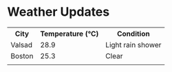 # Weather Updates

<!-- WEATHER-UPDATE-START -->
<table><tr><th>City</th><th>Temperature (°C)</th><th>Condition</th></tr><tr><td>Valsad</td><td>28.9</td><td>Light rain shower</td></tr><tr><td>Boston</td><td>25.3</td><td>Clear</td></tr><tr><td></td><td></td><td></td></tr></table>
<!-- WEATHER-UPDATE-END -->
